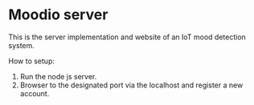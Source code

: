 # Moodio server

This is the server implementation and website of an IoT mood detection system. 

How to setup:

1. Run the node js server.
2. Browser to the designated port via the localhost and register a new account. 
